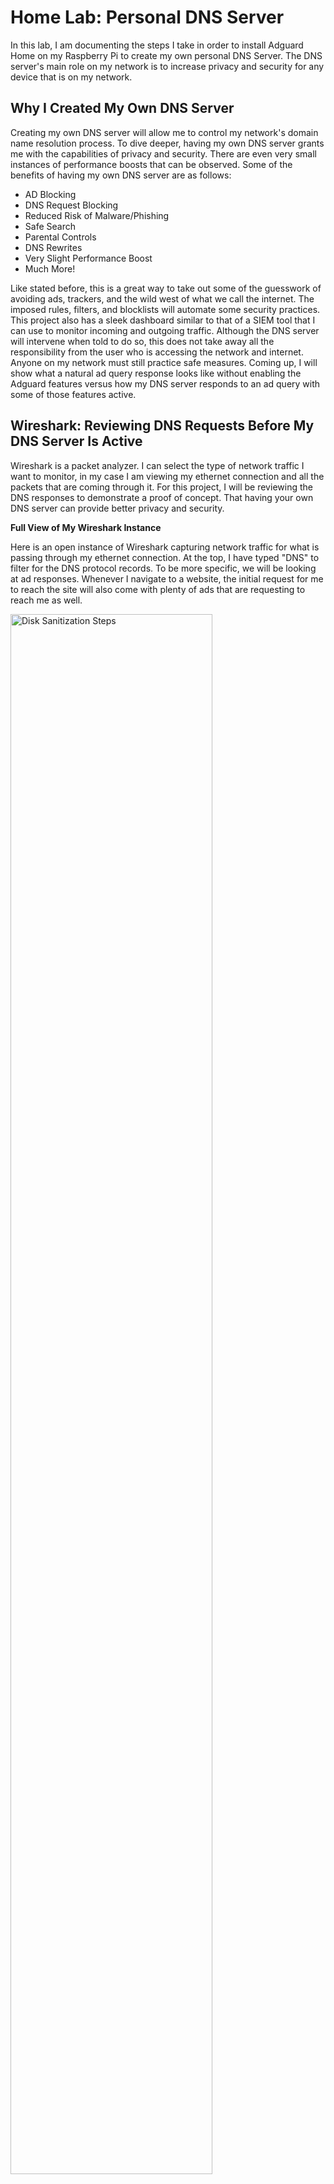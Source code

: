 <h1>Home Lab: Personal DNS Server</h1>
In this lab, I am documenting the steps I take in order to install Adguard Home on my Raspberry Pi to create my own personal DNS Server. The DNS server's main role on my network is to increase privacy and security for any device that is on my network.

<h2>Why I Created My Own DNS Server</h2>
Creating my own DNS server will allow me to control my network's domain name resolution process. To dive deeper, having my own DNS server grants me with the capabilities of privacy and security. There are even very small instances of performance boosts that can be observed. Some of the benefits of having my own DNS server are as follows:

- AD Blocking
- DNS Request Blocking
- Reduced Risk of Malware/Phishing
- Safe Search
- Parental Controls
- DNS Rewrites
- Very Slight Performance Boost
- Much More!

Like stated before, this is a great way to take out some of the guesswork of avoiding ads, trackers, and the wild west of what we call the internet. The imposed rules, filters, and blocklists will automate some security practices. This project also has a sleek dashboard similar to that of a SIEM tool that I can use to monitor incoming and outgoing traffic. Although the DNS server will intervene when told to do so, this does not take away all the responsibility from the user who is accessing the network and internet. Anyone on my network must still practice safe measures. Coming up, I will show what a natural ad query response looks like without enabling the Adguard features versus how my DNS server responds to an ad query with some of those features active. 
<br />
<h2>Wireshark: Reviewing DNS Requests Before My DNS Server Is Active</h2>
Wireshark is a packet analyzer. I can select the type of network traffic I want to monitor, in my case I am viewing my ethernet connection and all the packets that are coming through it. For this project, I will be reviewing the DNS responses to demonstrate a proof of concept. That having your own DNS server can provide better privacy and security. 

<b> </b>

<b>Full View of My Wireshark Instance</b>

Here is an open instance of Wireshark capturing network traffic for what is passing through my ethernet connection. At the top, I have typed "DNS" to filter for the DNS protocol records. To be more specific, we will be looking at ad responses. Whenever I navigate to a website, the initial request for me to reach the site will also come with plenty of ads that are requesting to reach me as well.

<img src="https://i.imgur.com/T104SFS.png" height="80%" width="80%" alt="Disk Sanitization Steps"/>

In short, the red highlighted records are all ad responses that are being directed to my browser's view of the website when the ad request returns a successful response.

<b>My Target DNS Query Response</b>


Highlighted is the DNS response record we are going to focus in on. You can already tell that without any protection, the response from my router shows the DNS record and from there will appear on the website when I am browsing. That is a successful ad request and response. If I click on the ad, I will get linked to the ad website. To quickly touch the surface level risks of ads, simply by clicking an ad can put your computer at risk. You may be taken to an "ad" site that can use different phising tactics that can inevitably install malware onto your system.

<img src="https://i.imgur.com/InzXEOS.png" height="80%" width="80%" alt="Disk Sanitization Steps"/>

<b>Target DNS Query Response - Answer</b>

Wireshark also grants the capability of looking at the response in depth. Take note of how response answers appear.

<img src="https://i.imgur.com/S5SMN2h.png" height="80%" width="80%" alt="Disk Sanitization Steps"/>

<h2>Wireshark: Reviewing DNS Requests After My DNS Server Is Active</h2>

<b>My Target DNS Query Responses</b>

Notice that many of the DNS Query Response Records have a new "irregular" address of 0.0.0.0. That is because the DNS server is responding to the requests with what many would call a DNS sinkhole address. We essentially respond with the address of 0.0.0.0 and send the ads there instead of my PC's address essentially blocking the ads from ever reaching my computer.

<img src="https://i.imgur.com/wup6m61.png" height="80%" width="80%" alt="Disk Sanitization Steps"/>


<b>Target DNS Query Response - Answer</b>

Here are the details (answer) of the query response. 

<img src="https://i.imgur.com/mD9L0JS.png" height="80%" width="80%" alt="Disk Sanitization Steps"/>

<h2>Resources and Supplies Used</h2>

- <b>Raspberry Pi 5</b>
- <b>Mini SD Card</b>
- <b>Mini SD Card Reader</b>
- <b>Computer</b>
- <b>All-in-One Modem</b> - Would recommend buying third party equipment so you dont run into roadblocks like I did.

<h2>DNS Server Setup</h2>

<b>I will avoid showing how I set up my Raspberry Pi as there are many tutorials that anyone can watch on Youtube. You will have to SSH into the deivce in order to complete the DNS server setup. Just make sure you use the following command to get your Raspberry Pi updated with the latest updates/patches!</b>

- sudo apt update

Once you have SSH'ed into the Pi and updated it, run the following command:

- curl -s -S -L https://raw.githubusercontent.com/AdguardTeam/AdGuardHome/master/scripts/install.sh | sh -s -- -v

<img src="https://i.imgur.com/GpA8lcp.png" height="80%" width="80%" alt="Disk Sanitization Steps"/>
Note: This screenshot is not from my personal Pi as I already have it installed and do not want to wipe my settings to get an accurate picture of the CLI at point of the installment.

<b> </b>

This will essentially send a request to the URL that is in the command to grab and download Adguard Home onto the PI. Once the download was finished, the CLI prompted me with an address for me to navigate to to complete setup of Adguard Home on the PI. The address led me to a login page where I had to update my password. Then, there was a setup page I had to follow in order to get my devices to connect to the DNS server that I just created. Since my ISP does not allow me to update the DNS settings of the provided all-in-one modem, I had to manually input the given DNS server addresses on my devices. Essentially, I went to my network settings on each device and navigated to the DNS Configuration settings. Here, I switched from automatic DNS to manual and addded every DNS address to each device. When I buy my own router, I will be able to setup the DNS addresses at the router level to avoid having to add the addresses on every new device. This has not become annoying yet as I do not have much people over for me to be connecting new devices but that time will come.

<b> </b>

<img src="https://i.imgur.com/dFzwNoC.png" height="80%" width="80%" alt="Disk Sanitization Steps"/>

<h2>Configuring My DNS Server</h2>

<b>Adguard Home provides my DNS server with a variety of configuration settings so that I  am able to fine tune my server how I want it. I will quickly go over these settings. A simple Google search will provide much more information if it is needed.</b>

<b>Dashboard</b>


<b>Settings</b>
- General Settings
- DNS Settings
- Encryption Settings
- Client Settings
- DHCP Settings


<b>Filters</b>
- DNS Blocklists
- DNS Allowlists
- DNS Rewrites
- Blocked Services
- Custom Filtering Rules
<b>Query Logs</b>


<!--
 ```diff
- text in red
+ text in green
! text in orange
# text in gray
@@ text in purple (and bold)@@
```
--!>
